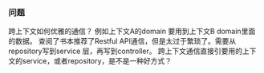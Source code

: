 ### 问题
跨上下文如何优雅的通信？
例如上下文A的domain 要用到上下文B domain里面的数据。
查阅了书本推荐了Restful API通信，但是太过于繁琐了。需要从repository写到service 层，再写到controller。
跨上下文通信直接引要用的上下文的service，或者repository，是不是一种好方式？

